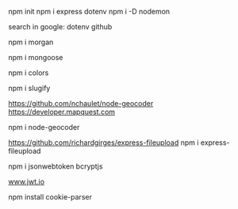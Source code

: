 npm init 
npm i express dotenv
npm i -D nodemon

search in google: dotenv github

npm i morgan

npm i mongoose

npm i colors

npm i slugify

https://github.com/nchaulet/node-geocoder
https://developer.mapquest.com

npm i node-geocoder

https://github.com/richardgirges/express-fileupload
npm i express-fileupload

npm i jsonwebtoken bcryptjs

www.jwt.io

npm install cookie-parser

